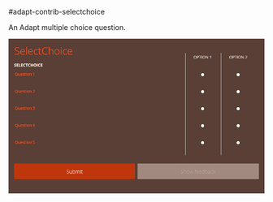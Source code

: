 #adapt-contrib-selectchoice

An Adapt multiple choice question.

<img src="https://github.com/nachocinalli/adapt-docs/raw/master/assets/selectchoice-full.jpg" alt="select choice component">
